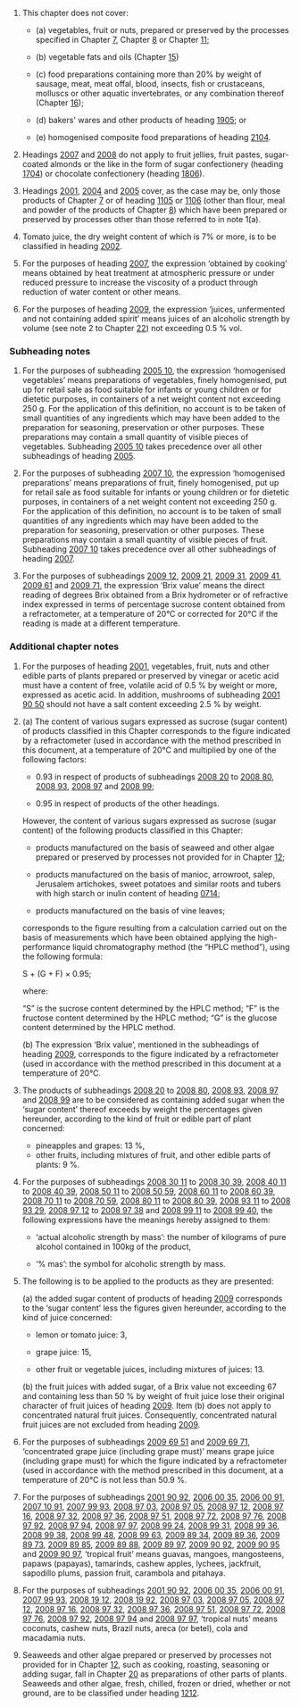 1. This chapter does not cover:

    - (a) vegetables, fruit or nuts, prepared or preserved by the processes specified in Chapter [7](/chapters/07), Chapter [8](/chapters/08) or Chapter [11](/chapters/11);

    - (b) vegetable fats and oils (Chapter [15](/chapters/15))

    - (c) food preparations containing more than 20% by weight of sausage, meat, meat offal, blood, insects, fish or crustaceans, molluscs or other aquatic invertebrates, or any combination thereof (Chapter [16](/chapters/16));

    - (d) bakers' wares and other products of heading [1905](/headings/1905); or

    - (e) homogenised composite food preparations of heading [2104](/headings/2104).

2. Headings [2007](/headings/2007) and [2008](/headings/2008) do not apply to fruit jellies, fruit pastes, sugar-coated almonds or the like in the form of sugar confectionery (heading [1704](/headings/1704)) or chocolate confectionery (heading [1806](/headings/1806)).

3. Headings [2001](/headings/2001), [2004](/headings/2004) and [2005](/headings/2005) cover, as the case may be, only those products of Chapter [7](/chapters/07) or of heading [1105](/headings/1105) or [1106](/headings/1106) (other than flour, meal and powder of the products of Chapter [8](/chapters/08)) which have been prepared or preserved by processes other than those referred to in note 1(a).

4. Tomato juice, the dry weight content of which is 7% or more, is to be classified in heading [2002](/headings/2002).

5. For the purposes of heading [2007](/headings/2007), the expression ‘obtained by cooking’ means obtained by heat treatment at atmospheric pressure or under reduced pressure to increase the viscosity of a product through reduction of water content or other means.

6. For the purposes of heading [2009](/headings/2009), the expression ‘juices, unfermented and not containing added spirit’ means juices of an alcoholic strength by volume (see note 2 to Chapter [22](/chapters/22)) not exceeding 0.5 % vol.

### Subheading notes

1. For the purposes of subheading [2005 10](/subheadings/2005100000-80), the expression ‘homogenised vegetables’ means preparations of vegetables, finely homogenised, put up for retail sale as food suitable for infants or young children or for dietetic purposes, in containers of a net weight content not exceeding 250 g. For the application of this definition, no account is to be taken of small quantities of any ingredients which may have been added to the preparation for seasoning, preservation or other purposes. These preparations may contain a small quantity of visible pieces of vegetables. Subheading [2005 10](/subheadings/2005100000-80) takes precedence over all other subheadings of heading [2005](/headings/2005).

2. For the purposes of subheading [2007 10](/subheadings/2007100000-80), the expression ‘homogenised preparations’ means preparations of fruit, finely homogenised, put up for retail sale as food suitable for infants or young children or for dietetic purposes, in containers of a net weight content not exceeding 250 g. For the application of this definition, no account is to be taken of small quantities of any ingredients which may have been added to the preparation for seasoning, preservation or other purposes. These preparations may contain a small quantity of visible pieces of fruit. Subheading [2007 10](/subheadings/2007100000-80) takes precedence over all other subheadings of heading [2007](/headings/2007).

3. For the purposes of subheadings [2009 12](/subheadings/2009120000-80), [2009 21](/subheadings/2009210000-80), [2009 31](/subheadings/2009310000-80), [2009 41](/subheadings/2009410000-80), [2009 61](/subheadings/2009610000-80) and [2009 71](/subheadings/2009710000-80), the expression ‘Brix value’ means the direct reading of degrees Brix obtained from a Brix hydrometer or of refractive index expressed in terms of percentage sucrose content obtained from a refractometer, at a temperature of 20°C or corrected for 20°C if the reading is made at a different temperature.

### Additional chapter notes

1. For the purposes of heading [2001](/headings/2001), vegetables, fruit, nuts and other edible parts of plants prepared or preserved by vinegar or acetic acid must have a content of free, volatile acid of 0.5 % by weight or more, expressed as acetic acid. In addition, mushrooms of subheading [2001 90 50](/subheadings/2001905000-80) should not have a salt content exceeding 2.5 % by weight.

2. (a) The content of various sugars expressed as sucrose (sugar content) of products classified in this Chapter corresponds to the figure indicated by a refractometer (used in accordance with the method prescribed in this document, at a temperature of 20°C and multiplied by one of the following factors:

    - 0.93 in respect of products of subheadings [2008 20](/subheadings/2008200000-80) to [2008 80](/subheadings/2008800000-80), [2008 93](/subheadings/2008930000-80), [2008 97](/subheadings/2008970000-80) and [2008 99](/subheadings/2008990000-80);
    
    - 0.95 in respect of products of the other headings.
    
    However, the content of various sugars expressed as sucrose (sugar content) of the following products classified in this Chapter:
    
    - products manufactured on the basis of seaweed and other algae prepared or preserved by processes not provided for in Chapter [12](/chapters/12);
    
    - products manufactured on the basis of manioc, arrowroot, salep, Jerusalem artichokes, sweet potatoes and similar roots and tubers with high starch or inulin content of heading [0714](/headings/0714);
    
    - products manufactured on the basis of vine leaves; 
    
    corresponds to the figure resulting from a calculation carried out on the basis of measurements which have been obtained applying the high-performance liquid chromatography method (the “HPLC method”), using the following formula:
    
    S + (G + F) × 0.95;
    
    where:
    
    “S” is the sucrose content determined by the HPLC method;
    “F” is the fructose content determined by the HPLC method;
    “G” is the glucose content determined by the HPLC method.
    
    (b) The expression ‘Brix value’, mentioned in the subheadings of heading [2009](/headings/2009), corresponds to the figure indicated by a refractometer (used in accordance with the method prescribed in this document at a temperature of 20°C.

3. The products of subheadings [2008 20](/subheadings/2008200000-80) to [2008 80](/subheadings/2008800000-80), [2008 93](/subheadings/2008930000-80), [2008 97](/subheadings/2008970000-80) and [2008 99](/subheadings/2008990000-80) are to be considered as containing added sugar when the ‘sugar content’ thereof exceeds by weight the percentages given hereunder, according to the kind of fruit or edible part of plant concerned:

   - pineapples and grapes: 13 %,
   - other fruits, including mixtures of fruit, and other edible parts of plants: 9 %.

4. For the purposes of subheadings [2008 30 11](/subheadings/2008301100-80) to [2008 30 39](/subheadings/2008303900-80), [2008 40 11](/subheadings/2008401100-80) to [2008 40 39](/subheadings/2008403900-80), [2008 50 11](/subheadings/2008501100-80) to [2008 50 59](/subheadings/2008505900-80), [2008 60 11](/subheadings/2008601100-80) to [2008 60 39](/subheadings/2008603900-80), [2008 70 11](/subheadings/2008701100-80) to [2008 70 59](/subheadings/2008705900-80), [2008 80 11](/subheadings/2008801100-80) to [2008 80 39](/subheadings/2008803900-80), [2008 93 11](/subheadings/2008931100-80) to [2008 93 29](/subheadings/2008932900-80), [2008 97 12](/subheadings/2008971200-80) to [2008 97 38](/subheadings/2008973800-80) and [2008 99 11](/subheadings/2008991100-80) to [2008 99 40](/subheadings/2008994000-80), the following expressions have the meanings
hereby assigned to them:

    - ‘actual alcoholic strength by mass’: the number of kilograms of pure alcohol contained in 100kg of the
    product,
    
    - ‘% mas’: the symbol for alcoholic strength by mass.

5. The following is to be applied to the products as they are presented:

    (a) the added sugar content of products of heading [2009](/headings/2009) corresponds to the ‘sugar content’ less the figures given hereunder, according to the kind of juice concerned:
    
    - lemon or tomato juice: 3,
    
    - grape juice: 15,
    
    - other fruit or vegetable juices, including mixtures of juices: 13.

    (b) the fruit juices with added sugar, of a Brix value not exceeding 67 and containing less than 50 % by weight of fruit juice lose their original character of fruit juices of heading [2009](/headings/2009). Item (b) does not apply to concentrated natural fruit juices. Consequently, concentrated natural fruit juices are not excluded from heading [2009](/headings/2009).

6. For the purposes of subheadings [2009 69 51](/subheadings/2009695100-80) and [2009 69 71](/subheadings/2009697100-80), ‘concentrated grape juice (including grape must)’ means grape juice (including grape must) for which the figure indicated by a refractometer (used in accordance with the method prescribed in this document, at a temperature of 20°C is not less than 50.9 %.

7. For the purposes of subheadings [2001 90 92](/subheadings/2001909200-80), [2006 00 35](/subheadings/2006003500-80), [2006 00 91](/subheadings/2006009100-80), [2007 10 91](/subheadings/2007109100-80), [2007 99 93](/subheadings/2007999300-80), [2008 97 03](/subheadings/2008970300-80), [2008 97 05](/subheadings/2008970500-80), [2008 97 12](/subheadings/2008971200-80), [2008 97 16](/subheadings/2008971600-80), [2008 97 32](/subheadings/2008973200-80), [2008 97 36](/subheadings/2008973600-80), [2008 97 51](/subheadings/2008975100-80), [2008 97 72](/subheadings/2008977200-80), [2008 97 76](/subheadings/2008977600-80), [2008 97 92](/subheadings/2008979200-80), [2008 97 94](/subheadings/2008979400-80), [2008 97 97](/subheadings/2008979700-80), [2008 99 24](/subheadings/2008992400-80), [2008 99 31](/subheadings/2008993100-80), [2008 99 36](/subheadings/2008993600-80), [2008 99 38](/subheadings/2008993800-80), [2008 99 48](/subheadings/2008994800-80), [2008 99 63](/subheadings/2008996300-80), [2009 89 34](/subheadings/2009893400-80), [2009 89 36](/subheadings/2009893600-80), [2009 89 73](/subheadings/2009897300-80), [2009 89 85](/subheadings/2009898500-80), [2009 89 88](/subheadings/2009898800-80), [2009 89 97](/subheadings/2009899700-80), [2009 90 92](/subheadings/2009909200-80), [2009 90 95](/subheadings/2009909500-80) and [2009 90 97](/subheadings/2009909700-80), ‘tropical fruit’ means guavas, mangoes, mangosteens, papaws (papayas), tamarinds, cashew apples, lychees, jackfruit, sapodillo plums, passion fruit, carambola and pitahaya.

8. For the purposes of subheadings [2001 90 92](/subheadings/2001909200-80), [2006 00 35](/subheadings/2006003500-80), [2006 00 91](/subheadings/2006009100-80), [2007 99 93](/subheadings/2007999300-80), [2008 19 12](/subheadings/2008191200-80), [2008 19 92](/subheadings/2008199200-80), [2008 97 03](/subheadings/2008970300-80), [2008 97 05](/subheadings/2008970500-80), [2008 97 12](/subheadings/2008971200-80), [2008 97 16](/subheadings/2008971600-80), [2008 97 32](/subheadings/2008973200-80), [2008 97 36](/subheadings/2008973600-80), [2008 97 51](/subheadings/2008975100-80), [2008 97 72](/subheadings/2008977200-80), [2008 97 76](/subheadings/2008977600-80), [2008 97 92](/subheadings/2008979200-80), [2008 97 94](/subheadings/2008979400-80) and [2008 97 97](/subheadings/2008979700-80), ‘tropical nuts’ means coconuts, cashew nuts, Brazil nuts, areca (or betel), cola and macadamia nuts.

9. Seaweeds and other algae prepared or preserved by processes not provided for in Chapter [12](/chapters/12), such as cooking, roasting, seasoning or adding sugar, fall in Chapter [20](/chapters/20) as preparations of other parts of plants. Seaweeds and other algae, fresh, chilled, frozen or dried, whether or not ground, are to be classified under heading [1212](/headings/1212).
